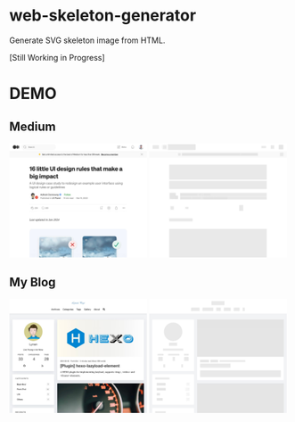 # web-skeleton-generator
Generate SVG skeleton image from HTML.

[Still Working in Progress]


# DEMO

## Medium
<div>
  <img style="width: 49%" src="https://github.com/LynanBreeze/web-skeleton-generator/blob/main/public/imgs/medium_before.jpg?raw=true">
  <img style="width: 49%" src="https://github.com/LynanBreeze/web-skeleton-generator/blob/main/public/imgs/medium_after.jpg?raw=true"> 
</div>

## My Blog
<div>
  <img style="width: 49%" src="https://github.com/LynanBreeze/web-skeleton-generator/blob/main/public/imgs/lynan_before.jpg?raw=true">
  <img style="width: 49%" src="https://github.com/LynanBreeze/web-skeleton-generator/blob/main/public/imgs/lynan_after.jpg?raw=true"> 
</div>
